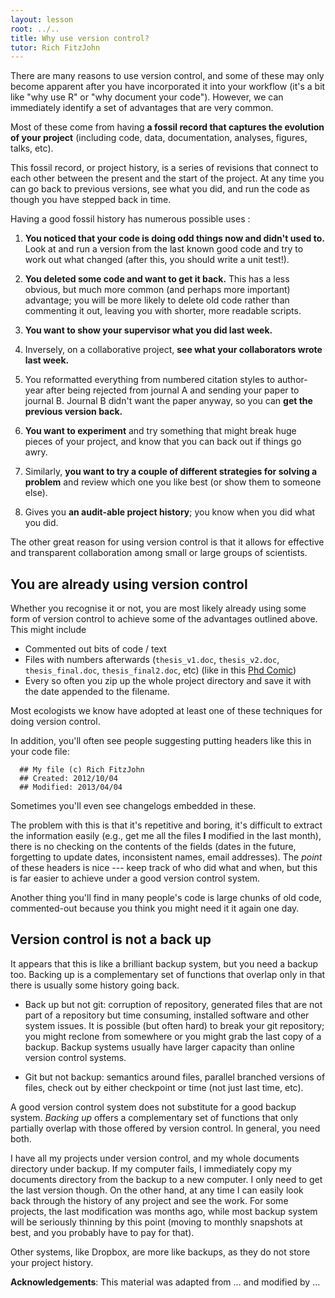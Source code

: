 ```yaml
---
layout: lesson
root: ../..
title: Why use version control?
tutor: Rich FitzJohn
---
```


There are many reasons to use version control, and some of these may only become apparent after you have incorporated it into your workflow (it's a bit like "why use R" or "why document your code").  However, we can immediately  identify a set of advantages that are very common.

Most of these come from having **a fossil record that captures the evolution of your project** (including code, data, documentation, analyses, figures, talks, etc).  

This fossil record, or project history, is a series of revisions that connect to each other between the present and the start of the project.  At any time you can go back to previous versions, see what you did, and run the code as though you have stepped back in time.

Having a good fossil history has numerous possible uses :

1. **You noticed that your code is doing odd things now and didn't used to.** Look at and run a version from the last known good code and try to work out what changed (after this, you should write a unit test!).

2. **You deleted some code and want to get it back.**  This has a less obvious, but much more common (and perhaps more important) advantage; you will be more likely to delete old code rather than commenting it out, leaving you with shorter, more readable scripts.

3. **You want to show your supervisor what you did last week.**

4. Inversely, on a collaborative project, **see what your collaborators wrote last week.**

5. You reformatted everything from numbered citation styles to author-year after being rejected from journal A and sending your paper to journal B.  Journal B didn't want the paper anyway, so you can **get the previous version back.**

6. **You want to experiment** and try something that might break huge pieces of your project, and know that you can back out if things go awry.

7. Similarly, **you want to try a couple of different strategies for solving a problem** and review which one you like best (or show them to someone else).

8. Gives you **an audit-able project history**; you know when you did what you did.

The other great reason for using version control is that it allows for effective and transparent collaboration among small or large groups of scientists.

## You are already using version control

Whether you recognise it or not, you are most likely already using some form of version control to achieve some of the advantages outlined above. This might include

* Commented out bits of code / text
* Files with numbers afterwards (`thesis_v1.doc`, `thesis_v2.doc`, `thesis_final.doc`, `thesis_final2.doc`, etc) (like in this [Phd Comic](http://www.phdcomics.com/comics/archive.php?comicid=1531))
* Every so often you zip up the whole project directory and save it with the date appended to the filename.
  
Most ecologists we know have adopted at least one of these techniques for doing version control.
  
In addition, you'll often see people suggesting putting headers like this in your code file:

```
  ## My file (c) Rich FitzJohn
  ## Created: 2012/10/04
  ## Modified: 2013/04/04
```

Sometimes you'll even see changelogs embedded in these.

The problem with this is that it's repetitive and boring, it's difficult to extract the information easily (e.g., get me all the files **I** modified in the last month), there is no checking on the contents of the fields (dates in the future, forgetting to update dates, inconsistent names, email addresses).  The *point* of these headers is nice --- keep track of who did what and when, but this is far easier to achieve under a good version control system.

Another thing you'll find in many people's code is large chunks of old code, commented-out because you think you might need it it again one day.

## Version control is not a back up

It appears that this is like a brilliant backup system, but you need a
backup too.  Backing up is a complementary set of functions that
overlap only in that there is usually some history going back.

* Back up but not git: corruption of repository, generated files that are not part of a repository but time consuming, installed software and other system issues.  It is possible (but often hard) to break your git repository; you might reclone from somewhere or you might grab the last copy of a backup.  Backup systems usually have larger capacity than online version control systems.

* Git but not backup: semantics around files, parallel branched versions of files, check out by either checkpoint or time (not just last time, etc).
  
A good version control system does not substitute for a good backup system. *Backing up* offers a complementary set of functions that only partially overlap with those offered by version control. In general, you need both.  

I have all my projects under version control, and my whole documents directory under backup.  If my computer fails, I immediately copy my documents directory from the backup to a new computer.  I only need to get the last version though.  On the other hand, at any time I can easily look back through the history of any project and see the work.  For some projects, the last modification was months ago, while most backup system will be seriously thinning by this point (moving to monthly snapshots at best, and you probably have to pay for that).

Other systems, like Dropbox, are more like backups, as they do not store your project history.

**Acknowledgements**: This material was adapted from ... and modified by ...
